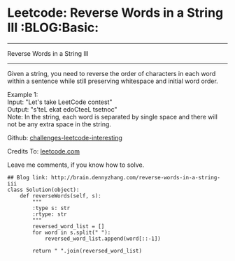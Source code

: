 # Leetcode: Reverse Words in a String III     :BLOG:Basic:


---

Reverse Words in a String III  

---

Given a string, you need to reverse the order of characters in each word within a sentence while still preserving whitespace and initial word order.  

Example 1:  
Input: "Let's take LeetCode contest"  
Output: "s'teL ekat edoCteeL tsetnoc"  
Note: In the string, each word is separated by single space and there will not be any extra space in the string.  

Github: [challenges-leetcode-interesting](https://github.com/DennyZhang/challenges-leetcode-interesting/tree/master/reverse-words-in-a-string-iii)  

Credits To: [leetcode.com](https://leetcode.com/problems/reverse-words-in-a-string-iii/description/)  

Leave me comments, if you know how to solve.  

    ## Blog link: http://brain.dennyzhang.com/reverse-words-in-a-string-iii
    class Solution(object):
        def reverseWords(self, s):
            """
            :type s: str
            :rtype: str
            """
            reversed_word_list = []
            for word in s.split(" "):
                reversed_word_list.append(word[::-1])
    
            return " ".join(reversed_word_list)